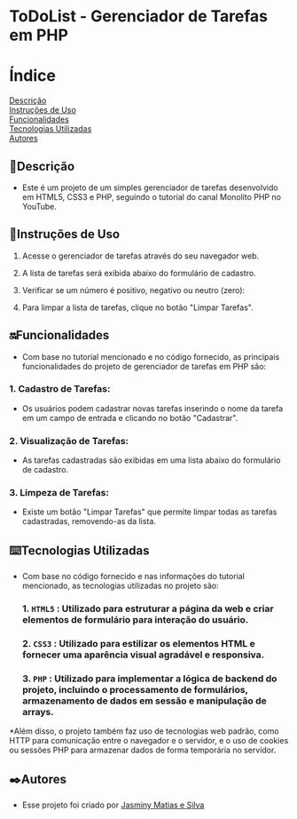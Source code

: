 # ToDoList  - Gerenciador de Tarefas em PHP

# Índice  
[Descrição](#descri%C3%A7%C3%A3o)  
[Instruções de Uso](#instru%C3%A7%C3%B5es-de-uso)  
[Funcionalidades](#funcionalidades)   
[Tecnologias Utilizadas](#%EF%B8%8Ftecnologias-utilizadas)  
[Autores](#%EF%B8%8Fautores)  

## 📝Descrição  

  * Este é um projeto de um simples gerenciador de tarefas desenvolvido em HTML5, CSS3 e PHP, seguindo o tutorial do canal Monolito PHP no YouTube.

## 👾Instruções de Uso  

   1. Acesse o gerenciador de tarefas através do seu navegador web.  

   2. A lista de tarefas será exibida abaixo do formulário de cadastro.  
  
   3. Verificar se um número é positivo, negativo ou neutro (zero):  

   4. Para limpar a lista de tarefas, clique no botão "Limpar Tarefas".

## 🔛Funcionalidades  

  * Com base no tutorial mencionado e no código fornecido, as principais funcionalidades do projeto de gerenciador de tarefas em PHP são:

  ### 1. Cadastro de Tarefas:  
   * Os usuários podem cadastrar novas tarefas inserindo o nome da tarefa em um campo de entrada e clicando no botão "Cadastrar".  

  ### 2. Visualização de Tarefas:  
   * As tarefas cadastradas são exibidas em uma lista abaixo do formulário de cadastro.  
 
  ### 3. Limpeza de Tarefas:  
   * Existe um botão "Limpar Tarefas" que permite limpar todas as tarefas cadastradas, removendo-as da lista.  

## ⌨️Tecnologias Utilizadas  

  * Com base no código fornecido e nas informações do tutorial mencionado, as tecnologias utilizadas no projeto são:

    ### 1. `HTML5` : Utilizado para estruturar a página da web e criar elementos de formulário para interação do usuário.  
    ### 2. `CSS3` : Utilizado para estilizar os elementos HTML e fornecer uma aparência visual agradável e responsiva.  
    ### 3. `PHP` : Utilizado para implementar a lógica de backend do projeto, incluindo o processamento de formulários, armazenamento de dados em sessão e manipulação de arrays.

*Além disso, o projeto também faz uso de tecnologias web padrão, como HTTP para comunicação entre o navegador e o servidor, e o uso de cookies ou sessões PHP para armazenar dados de forma temporária no servidor.  
    
## ✒️Autores  
 * Esse projeto foi criado por [Jasminy Matias e Silva](https://github.com/jamybr)
